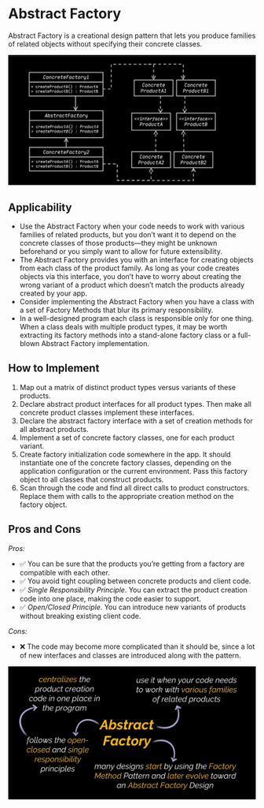 # Abstract Factory

Abstract Factory is a creational design pattern that lets you produce families of related objects without specifying their concrete classes.

![Abstract Factory Method Structure](/Creational%20Patterns/Abstract%20Factory/mainAFPattern.png)

## Applicability

-   Use the Abstract Factory when your code needs to work with various families of related products, but you don’t want it to depend on the concrete classes of those products—they might be unknown beforehand or you simply want to allow for future extensibility.
-   The Abstract Factory provides you with an interface for creating objects from each class of the product family. As long as your code creates objects via this interface, you don’t have to worry about creating the wrong variant of a product which doesn’t match the products already created by your app.
-   Consider implementing the Abstract Factory when you have a class with a set of Factory Methods that blur its primary responsibility.
-   In a well-designed program each class is responsible only for one thing. When a class deals with multiple product types, it may be worth extracting its factory methods into a stand-alone factory class or a full-blown Abstract Factory implementation.

## How to Implement

1.  Map out a matrix of distinct product types versus variants of these products.
2.  Declare abstract product interfaces for all product types. Then make all concrete product classes implement these interfaces.
3.  Declare the abstract factory interface with a set of creation methods for all abstract products.
4.  Implement a set of concrete factory classes, one for each product variant.
5.  Create factory initialization code somewhere in the app. It should instantiate one of the concrete factory classes, depending on the application configuration or the current environment. Pass this factory object to all classes that construct products.
6.  Scan through the code and find all direct calls to product constructors. Replace them with calls to the appropriate creation method on the factory object.

## Pros and Cons

*Pros:*

-   ✅ You can be sure that the products you’re getting from a factory are compatible with each other.
-   ✅ You avoid tight coupling between concrete products and client code.
-   ✅ *Single Responsibility Principle*. You can extract the product creation code into one place, making the code easier to support.
-   ✅ *Open/Closed Principle*. You can introduce new variants of products without breaking existing client code.

*Cons:*

-   ❌ The code may become more complicated than it should be, since a lot of new interfaces and classes are introduced along with the pattern.

![Diagram](/Creational%20Patterns/Abstract%20Factory/FinalNote.png)